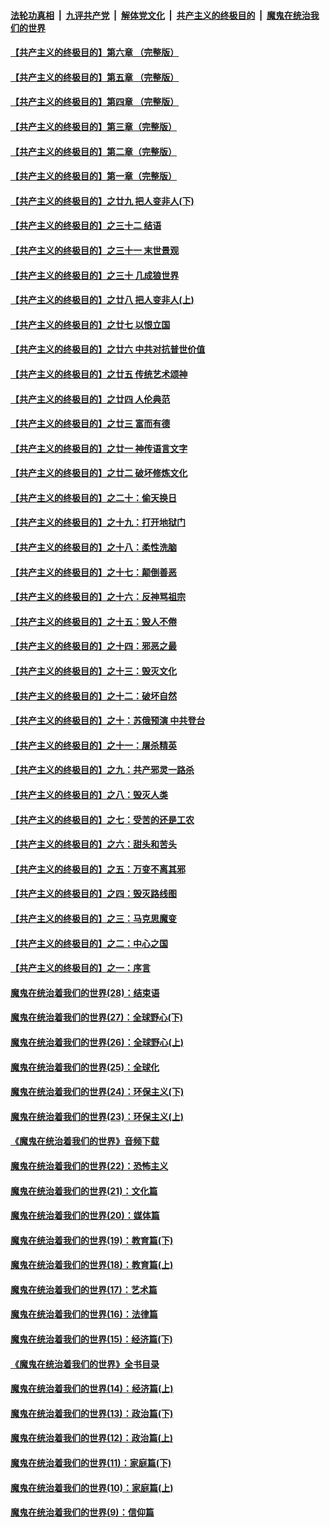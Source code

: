 ####  [法轮功真相](../../../../basic/blob/master/README.md?t=01221826) &nbsp;|&nbsp; [九评共产党](../../../../9ping.md/blob/master/README.md?t=01221826) &nbsp;|&nbsp; [解体党文化](../../../../jtdwh.md/blob/master/README.md?t=01221826)  &nbsp;|&nbsp; [共产主义的终极目的](../../../../gczydzjmd.md/blob/master/README.md?t=01221826) &nbsp;|&nbsp; [魔鬼在统治我们的世界](../../../../mgztzwmdsj.md/blob/master/README.md?t=01221826) 

#### [【共产主义的终极目的】第六章 （完整版）](../pages/nsc422/n11428913.md?t=01221826) 

#### [【共产主义的终极目的】第五章 （完整版）](../pages/nsc422/n11428912.md?t=01221826) 

#### [【共产主义的终极目的】第四章 （完整版）](../pages/nsc422/n11428907.md?t=01221826) 

#### [【共产主义的终极目的】第三章（完整版）](../pages/nsc422/n11428848.md?t=01221826) 

#### [【共产主义的终极目的】第二章（完整版）](../pages/nsc422/n11428831.md?t=01221826) 

#### [【共产主义的终极目的】第一章（完整版）](../pages/nsc422/n11417651.md?t=01221826) 

#### [【共产主义的终极目的】之廿九 把人变非人(下)](../pages/nsc422/n11344140.md?t=01221826) 

#### [【共产主义的终极目的】之三十二 结语](../pages/nsc422/n11360535.md?t=01221826) 

#### [【共产主义的终极目的】之三十一 末世景观](../pages/nsc422/n11351129.md?t=01221826) 

#### [【共产主义的终极目的】之三十 几成狼世界](../pages/nsc422/n11348280.md?t=01221826) 

#### [【共产主义的终极目的】之廿八 把人变非人(上)](../pages/nsc422/n11340492.md?t=01221826) 

#### [【共产主义的终极目的】之廿七 以恨立国](../pages/nsc422/n11336944.md?t=01221826) 

#### [【共产主义的终极目的】之廿六 中共对抗普世价值](../pages/nsc422/n11324785.md?t=01221826) 

#### [【共产主义的终极目的】之廿五 传统艺术颂神](../pages/nsc422/n11296396.md?t=01221826) 

#### [【共产主义的终极目的】之廿四 人伦典范](../pages/nsc422/n11296397.md?t=01221826) 

#### [【共产主义的终极目的】之廿三 富而有德](../pages/nsc422/n11283598.md?t=01221826) 

#### [【共产主义的终极目的】之廿一 神传语言文字](../pages/nsc422/n11263265.md?t=01221826) 

#### [【共产主义的终极目的】之廿二 破坏修炼文化](../pages/nsc422/n11245728.md?t=01221826) 

#### [【共产主义的终极目的】之二十：偷天换日](../pages/nsc422/n11238846.md?t=01221826) 

#### [【共产主义的终极目的】之十九：打开地狱门](../pages/nsc422/n11206376.md?t=01221826) 

#### [【共产主义的终极目的】之十八：柔性洗脑](../pages/nsc422/n11199994.md?t=01221826) 

#### [【共产主义的终极目的】之十七：颠倒善恶](../pages/nsc422/n11179782.md?t=01221826) 

#### [【共产主义的终极目的】之十六：反神骂祖宗](../pages/nsc422/n11166798.md?t=01221826) 

#### [【共产主义的终极目的】之十五：毁人不倦](../pages/nsc422/n11166792.md?t=01221826) 

#### [【共产主义的终极目的】之十四：邪恶之最](../pages/nsc422/n11150249.md?t=01221826) 

#### [【共产主义的终极目的】之十三：毁灭文化](../pages/nsc422/n11135227.md?t=01221826) 

#### [【共产主义的终极目的】之十二：破坏自然](../pages/nsc422/n11135214.md?t=01221826) 

#### [【共产主义的终极目的】之十：苏俄预演 中共登台](../pages/nsc422/n11118424.md?t=01221826) 

#### [【共产主义的终极目的】之十一：屠杀精英](../pages/nsc422/n11118442.md?t=01221826) 

#### [【共产主义的终极目的】之九：共产邪灵一路杀](../pages/nsc422/n11114139.md?t=01221826) 

#### [【共产主义的终极目的】之八：毁灭人类](../pages/nsc422/n11108503.md?t=01221826) 

#### [【共产主义的终极目的】之七：受苦的还是工农](../pages/nsc422/n11101809.md?t=01221826) 

#### [【共产主义的终极目的】之六：甜头和苦头](../pages/nsc422/n11096971.md?t=01221826) 

#### [【共产主义的终极目的】之五：万变不离其邪](../pages/nsc422/n11091285.md?t=01221826) 

#### [【共产主义的终极目的】之四：毁灭路线图](../pages/nsc422/n11086284.md?t=01221826) 

#### [【共产主义的终极目的】之三：马克思魔变](../pages/nsc422/n11061941.md?t=01221826) 

#### [【共产主义的终极目的】之二：中心之国](../pages/nsc422/n11047728.md?t=01221826) 

#### [【共产主义的终极目的】之一：序言](../pages/nsc422/n11086077.md?t=01221826) 

#### [魔鬼在统治着我们的世界(28)：结束语](../pages/nsc422/n10936246.md?t=01221826) 

#### [魔鬼在统治着我们的世界(27)：全球野心(下)](../pages/nsc422/n10928319.md?t=01221826) 

#### [魔鬼在统治着我们的世界(26)：全球野心(上)](../pages/nsc422/n10900318.md?t=01221826) 

#### [魔鬼在统治着我们的世界(25)：全球化](../pages/nsc422/n10788205.md?t=01221826) 

#### [魔鬼在统治着我们的世界(24)：环保主义(下)](../pages/nsc422/n10695307.md?t=01221826) 

#### [魔鬼在统治着我们的世界(23)：环保主义(上)](../pages/nsc422/n10688613.md?t=01221826) 

#### [《魔鬼在统治着我们的世界》音频下载](../pages/nsc422/n10635553.md?t=01221826) 

#### [魔鬼在统治着我们的世界(22)：恐怖主义](../pages/nsc422/n10614727.md?t=01221826) 

#### [魔鬼在统治着我们的世界(21)：文化篇](../pages/nsc422/n10597706.md?t=01221826) 

#### [魔鬼在统治着我们的世界(20)：媒体篇](../pages/nsc422/n10586579.md?t=01221826) 

#### [魔鬼在统治着我们的世界(19)：教育篇(下)](../pages/nsc422/n10564808.md?t=01221826) 

#### [魔鬼在统治着我们的世界(18)：教育篇(上)](../pages/nsc422/n10526970.md?t=01221826) 

#### [魔鬼在统治着我们的世界(17)：艺术篇](../pages/nsc422/n10499093.md?t=01221826) 

#### [魔鬼在统治着我们的世界(16)：法律篇](../pages/nsc422/n10485969.md?t=01221826) 

#### [魔鬼在统治着我们的世界(15)：经济篇(下)](../pages/nsc422/n10469975.md?t=01221826) 

#### [《魔鬼在统治着我们的世界》全书目录](../pages/nsc422/n10464261.md?t=01221826) 

#### [魔鬼在统治着我们的世界(14)：经济篇(上)](../pages/nsc422/n10457370.md?t=01221826) 

#### [魔鬼在统治着我们的世界(13)：政治篇(下)](../pages/nsc422/n10448270.md?t=01221826) 

#### [魔鬼在统治着我们的世界(12)：政治篇(上)](../pages/nsc422/n10444576.md?t=01221826) 

#### [魔鬼在统治着我们的世界(11)：家庭篇(下)](../pages/nsc422/n10440961.md?t=01221826) 

#### [魔鬼在统治着我们的世界(10)：家庭篇(上)](../pages/nsc422/n10435448.md?t=01221826) 

#### [魔鬼在统治着我们的世界(9)：信仰篇](../pages/nsc422/n10432159.md?t=01221826) 

